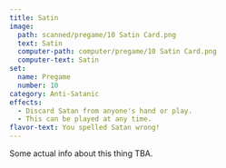 ```yaml
---
title: Satin
image: 
  path: scanned/pregame/10 Satin Card.png
  text: Satin
  computer-path: computer/pregame/10 Satin Card.png
  computer-text: Satin
set:
  name: Pregame
  number: 10
category: Anti-Satanic
effects: 
  - Discard Satan from anyone's hand or play.
  - This can be played at any time.
flavor-text: You spelled Satan wrong!
---
```

Some actual info about this thing TBA.
